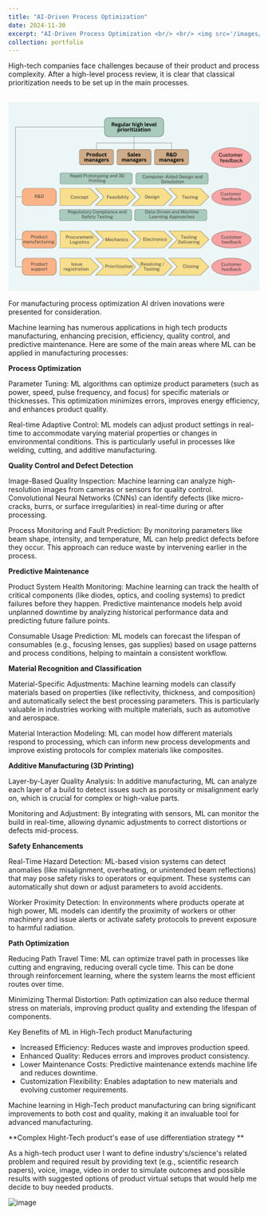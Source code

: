 ```yaml
---
title: "AI-Driven Process Optimization"
date: 2024-11-30
excerpt: "AI-Driven Process Optimization <br/> <br/> <img src='/images/Manufacturing - process management draft v.1 (1).png'>"
collection: portfolio
---
```


High-tech companies face challenges because of their product and process complexity. After a high-level process review, it is clear that classical prioritization needs to be set up in the main processes.

<br/><img src='/images/Manufacturing - process management draft v.1 (1).png'><br/>

For manufacturing process optimization AI driven inovations were presented for consideration. 

Machine learning has numerous applications in high tech products manufacturing, enhancing precision, efficiency, quality control, and predictive maintenance. Here are some of the main areas where ML can be applied in manufacturing processes:

**Process Optimization**

Parameter Tuning: ML algorithms can optimize product parameters (such as power, speed, pulse frequency, and focus) for specific materials or thicknesses. This optimization minimizes errors, improves energy efficiency, and enhances product quality.

Real-time Adaptive Control: ML models can adjust product settings in real-time to accommodate varying material properties or changes in environmental conditions. This is particularly useful in processes like welding, cutting, and additive manufacturing.

**Quality Control and Defect Detection**

Image-Based Quality Inspection: Machine learning can analyze high-resolution images from cameras or sensors for quality control. Convolutional Neural Networks (CNNs) can identify defects (like micro-cracks, burrs, or surface irregularities) in real-time during or after processing.

Process Monitoring and Fault Prediction: By monitoring parameters like beam shape, intensity, and temperature, ML can help predict defects before they occur. This approach can reduce waste by intervening earlier in the process.

**Predictive Maintenance**

Product System Health Monitoring: Machine learning can track the health of critical components (like diodes, optics, and cooling systems) to predict failures before they happen. Predictive maintenance models help avoid unplanned downtime by analyzing historical performance data and predicting future failure points.

Consumable Usage Prediction: ML models can forecast the lifespan of consumables (e.g., focusing lenses, gas supplies) based on usage patterns and process conditions, helping to maintain a consistent workflow.

**Material Recognition and Classification**

Material-Specific Adjustments: Machine learning models can classify materials based on properties (like reflectivity, thickness, and composition) and automatically select the best processing parameters. This is particularly valuable in industries working with multiple materials, such as automotive and aerospace.

Material Interaction Modeling: ML can model how different materials respond to processing, which can inform new process developments and improve existing protocols for complex materials like composites.

**Additive Manufacturing (3D Printing)**

Layer-by-Layer Quality Analysis: In additive manufacturing, ML can analyze each layer of a build to detect issues such as porosity or misalignment early on, which is crucial for complex or high-value parts.

Monitoring and Adjustment: By integrating with sensors, ML can monitor the build in real-time, allowing dynamic adjustments to correct distortions or defects mid-process.

**Safety Enhancements**

Real-Time Hazard Detection: ML-based vision systems can detect anomalies (like misalignment, overheating, or unintended beam reflections) that may pose safety risks to operators or equipment. These systems can automatically shut down or adjust parameters to avoid accidents.

Worker Proximity Detection: In environments where products operate at high power, ML models can identify the proximity of workers or other machinery and issue alerts or activate safety protocols to prevent exposure to harmful radiation.

**Path Optimization**

Reducing Path Travel Time: ML can optimize travel path in processes like cutting and engraving, reducing overall cycle time. This can be done through reinforcement learning, where the system learns the most efficient routes over time.

Minimizing Thermal Distortion: Path optimization can also reduce thermal stress on materials, improving product quality and extending the lifespan of components.

Key Benefits of ML in High-Tech product Manufacturing
- Increased Efficiency: Reduces waste and improves production speed.
- Enhanced Quality: Reduces errors and improves product consistency.
- Lower Maintenance Costs: Predictive maintenance extends machine life and reduces downtime.
- Customization Flexibility: Enables adaptation to new materials and evolving customer requirements.

Machine learning in High-Tech product manufacturing can bring significant improvements to both cost and quality, making it an invaluable tool for advanced manufacturing.

**Complex Hight-Tech product's ease of use differentiation strategy **

As a high-tech product user I want to define industry's/science's related problem and required result by providing text (e.g., scientific research papers), voice, image, video in order to simulate outcomes and possible results with suggested options of product virtual setups that would help me decide to buy needed products.  

<img width="1054" height="708" alt="image" src="https://github.com/user-attachments/assets/e9dcb426-ffc7-4745-940f-51fc3d7d176e" />

